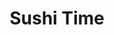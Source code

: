 ---
layout: place
title: "Sushi Time"
permalink: /idaho/idaho-falls/sushi-time.html
stateAbbr: ID
stateName: Idaho
cityName: Idaho Falls
place_id: ChIJS_9RSyNfVFMR1Y7c8nuW4sI
photos:
  - name: >-
      places/ChIJS_9RSyNfVFMR1Y7c8nuW4sI/photos/AeeoHcJLA2twYIjHv4t0f0q76DzdElhTnhY9vjUgzzPzXoKPA-cLtdVMSGCDAUdiCGgTbRo5sUVAt2BejATqL59zdP94Iq4cMRoQ3Q_qv1nlhIRY760LmwsswWQO3ZnAC36X91RJJD7IlXgSqi0zkMUuLj2cvU3NwRo3Suj07ym6y7iA2OEbxw1rJMCGApjH8tDNJHPmNXbKvvpfIIfD1kNUVlN9w7r70NOTcRvIFFR5ooQBpINXEWjWwzqp2Nf7IeYYbCMp6hnRJQa2mUF1yFvOAxbMszGzKpEExH1cZlaxMd-Ibg
    widthPx: 1000
    heightPx: 1500
    authorAttributions:
      - displayName: Sushi Time
        uri: https://maps.google.com/maps/contrib/103134710949919135454
        photoUri: >-
          https://lh3.googleusercontent.com/a-/ALV-UjV1tQOxWrbce1HayvhOGoUuhXLYB8MCat5C2iEsP3xr5N4J5gQ=s100-p-k-no-mo
    flagContentUri: >-
      https://www.google.com/local/imagery/report/?cb_client=maps_api_places.places_api&image_key=!1e10!2sAF1QipPFH5BbpOgiwdZHa6EwOwks-fDV9t5qSeUpH6LM&hl=en-US
    googleMapsUri: >-
      https://www.google.com/maps/place//data=!3m4!1e2!3m2!1sAF1QipPFH5BbpOgiwdZHa6EwOwks-fDV9t5qSeUpH6LM!2e10!4m2!3m1!1s0x53545f234b51ff4b:0xc2e2967bf2dc8ed5
  - name: >-
      places/ChIJS_9RSyNfVFMR1Y7c8nuW4sI/photos/AeeoHcKBj0KdFtD5f-LIAgzvT4NiFXJBHikC4XQP2Oy_62dUZj3w1V7dv4E0Q3D8Y1u92u5bTd1AqbLo0fN51VE0NLpXeT1aSIoIEW0O_DDZ3eN5qZY24-Lm51AFf_b_1utHmG60zcofpCYRnNqAJhGRaPEsk7oS6vfGASV8fHkhEQi3Bmg-XXO6YlsllMFRxUg1dDBoJgjgemDk6lP0ZnlTZoO019GBtZpNkjehlGB0iK98ePVGHChwqllC9rBfM9NVZ1vNNy6NMrlSua7EMfWXANlNqRK1lr4_Drmdi9Jbcm6R6Q
    widthPx: 1080
    heightPx: 607
    authorAttributions:
      - displayName: Sushi Time
        uri: https://maps.google.com/maps/contrib/103134710949919135454
        photoUri: >-
          https://lh3.googleusercontent.com/a-/ALV-UjV1tQOxWrbce1HayvhOGoUuhXLYB8MCat5C2iEsP3xr5N4J5gQ=s100-p-k-no-mo
    flagContentUri: >-
      https://www.google.com/local/imagery/report/?cb_client=maps_api_places.places_api&image_key=!1e10!2sAF1QipNoGdQTOQOc-tNxibIFXtdDRGqR2BeOt_r808J7&hl=en-US
    googleMapsUri: >-
      https://www.google.com/maps/place//data=!3m4!1e2!3m2!1sAF1QipNoGdQTOQOc-tNxibIFXtdDRGqR2BeOt_r808J7!2e10!4m2!3m1!1s0x53545f234b51ff4b:0xc2e2967bf2dc8ed5
  - name: >-
      places/ChIJS_9RSyNfVFMR1Y7c8nuW4sI/photos/AeeoHcKgFmWgNV3njzarEeYi5-q86kF89FHpzKLH1dE7wwJLz74Q0b_-teY41N0cuKuWAlhcAeiiTMOKAQRo1GglwuzkU1A7Bd3dGhL74xHGXgBy9HGmL3-AxR3M-quwIGdMBZRGdiQH0LLdz2XD2lkw5VMp9AG3ptzgUfTgGj0XXW6cB7jKXzBqAq8vsOUot0Vr2F6GkuFXE7-GohLpeh5jJvho2dHRB3ytnT09TavoEKWIt6FuXN8AiKYoYAMbZSoWpUk_ULXsGChpRWnw9q0jd9oatkEZM6zsMf8J8QryxMCK4i1DX9OtPmKcMP9-Hbm7BoAJmTAlzRUmWM6l2MLHGt6Eg2HLLgdWjgHHzGO6oQK1WD8SC-_k-l9svVwDoS9UzuPexGCQmIn8bO61APFbvzFDfWkNJ6wy3y7fp9rQbHoDSAOA
    widthPx: 4000
    heightPx: 2252
    authorAttributions:
      - displayName: Inigo Montoya
        uri: https://maps.google.com/maps/contrib/116458190857233099256
        photoUri: >-
          https://lh3.googleusercontent.com/a-/ALV-UjXbQg4REzhtr0isrJCQblY_qpvBYQauh4vkNsFSlDItY2kraRJ50A=s100-p-k-no-mo
    flagContentUri: >-
      https://www.google.com/local/imagery/report/?cb_client=maps_api_places.places_api&image_key=!1e10!2sCIHM0ogKEICAgICXtauAtAE&hl=en-US
    googleMapsUri: >-
      https://www.google.com/maps/place//data=!3m4!1e2!3m2!1sCIHM0ogKEICAgICXtauAtAE!2e10!4m2!3m1!1s0x53545f234b51ff4b:0xc2e2967bf2dc8ed5
  - name: >-
      places/ChIJS_9RSyNfVFMR1Y7c8nuW4sI/photos/AeeoHcJXbVmF_hDrJit6f0EEbSdNSE-LzfrMLZauKYLyHRJZndpkLPNXqV-PQmsJwe-bQZdbs_mJe5XqKJ_YTko4liwtMhr8O9E0IAenNEiSvBRS5Q1tkLLY_Cp46DZunSYL6eaDmMDRIHyEEGh8hNpy-bayAnuxHwPDEpNnL7MidjIcuSJ2BvDezWt5lQJdJ49LXsV05zQMuwLNa1YgDeccHkzlPFOmQS0UYiZp0mQWceC9JMhQOfvlkRW8uJclVK4iIPzaZzjxMMnl0uWwMLkrBTuY7g_PE57hOzkYusQfvhD3P35kxDE813ZHyRHeoj88VCLSZ3VoXsWFTobt5us3bziYaggw03PGuNwoDzAc0zd6uM4q2nsEIA9YLlixFf2ijJRdOfBV8zeSKnyJWzLpzGkKw5_DS3lUmR_nWfPu8lTOombq
    widthPx: 4000
    heightPx: 2252
    authorAttributions:
      - displayName: Cynthia Peel
        uri: https://maps.google.com/maps/contrib/118361103789378456259
        photoUri: >-
          https://lh3.googleusercontent.com/a-/ALV-UjVkBth-sBxpq6Cyl3CbmIlC7V_01rgtsMJU1wI2EwkNXJ3o6Vg=s100-p-k-no-mo
    flagContentUri: >-
      https://www.google.com/local/imagery/report/?cb_client=maps_api_places.places_api&image_key=!1e10!2sCIHM0ogKEICAgIDrmNa0tgE&hl=en-US
    googleMapsUri: >-
      https://www.google.com/maps/place//data=!3m4!1e2!3m2!1sCIHM0ogKEICAgIDrmNa0tgE!2e10!4m2!3m1!1s0x53545f234b51ff4b:0xc2e2967bf2dc8ed5
  - name: >-
      places/ChIJS_9RSyNfVFMR1Y7c8nuW4sI/photos/AeeoHcJKdF4cl9QY-76y40Cp5un-dmf7ty2of2OEJoZvoBtkYBYk4sWKpj549d64emTbDQs4HECJn0TcygCgSAmxdr6T-AmKjDi5bXOYPUxAFrxLmfSJUJfSzAxgIDvMrfQ3ECV6rvOj3WfFxDO98QwSpjM_4H32c-DajDurkfc36XYascFon27x1JMov4HSq_HlayOvxIB4O3FSe0I3TQt-oRtHBxx1mVUsvElbDIDPxXiOb7K4-280RSKt7XTF7PeMQ0YjZ83Z03f19iwuWr0t6pzYo8n40VdBX73uhheab1uzpr5xLEG--HNsaff4umhwb03MrE1RmhM63IbVdQO8BNq8mXcjtkQg05poYFVn2-MvIoYDn4nWRmsmsNKshu2ujlt7Whj7-Dt61UNk-zY_bLfIK5VCCX762BEO5isyk5U
    widthPx: 4000
    heightPx: 2252
    authorAttributions:
      - displayName: Cynthia Peel
        uri: https://maps.google.com/maps/contrib/118361103789378456259
        photoUri: >-
          https://lh3.googleusercontent.com/a-/ALV-UjVkBth-sBxpq6Cyl3CbmIlC7V_01rgtsMJU1wI2EwkNXJ3o6Vg=s100-p-k-no-mo
    flagContentUri: >-
      https://www.google.com/local/imagery/report/?cb_client=maps_api_places.places_api&image_key=!1e10!2sCIHM0ogKEICAgIDrmNa0Vg&hl=en-US
    googleMapsUri: >-
      https://www.google.com/maps/place//data=!3m4!1e2!3m2!1sCIHM0ogKEICAgIDrmNa0Vg!2e10!4m2!3m1!1s0x53545f234b51ff4b:0xc2e2967bf2dc8ed5
  - name: >-
      places/ChIJS_9RSyNfVFMR1Y7c8nuW4sI/photos/AeeoHcIS-oiKvK07iHJ85dPENvq3M0AgSTXnzpanRoWaIcr44X2k4Ff4vAfgFsPIlZJYu3wjoExawrqwTR5v5ACpMvpuFjYb91AhNNgVju1FhVnKLl5qZCtm-pBJYOFH_8ixqydN4rN7BUUbxgwyDLIpk3H47z6NXCCgIhPEIWcJ-TqBI-dBFw8xNUKtB43Qxd4KVJkSU96dhst11R1aQWzFcadUKfHcgR8tov-LvQaVRXBd-R2T120e-0Q6uEtilM1mL5e4_XI3ZV-SqvxRcSBfeESkbVGS_6_PaO0wiOzpnWR8Cxgu6WQoFWP7cf4K1OtNFThhBGi_5HLJgfKOazFFFR5rs5sZXevC3seKEiVjLfcyucmqaE3NO0lrL9caSGIfS58vJRtwV6WzkQ6UC83slauc9REtIeZTBhWPvqTCS_m_KKo
    widthPx: 2268
    heightPx: 4032
    authorAttributions:
      - displayName: Jared Weggeland
        uri: https://maps.google.com/maps/contrib/117497012137089750463
        photoUri: >-
          https://lh3.googleusercontent.com/a-/ALV-UjXDbAUPEec-Uc1hau7bmc0bAfbu4rN_iqCewTF-5XEri64mjJOSBQ=s100-p-k-no-mo
    flagContentUri: >-
      https://www.google.com/local/imagery/report/?cb_client=maps_api_places.places_api&image_key=!1e10!2sCIHM0ogKEICAgICh38Ho3QE&hl=en-US
    googleMapsUri: >-
      https://www.google.com/maps/place//data=!3m4!1e2!3m2!1sCIHM0ogKEICAgICh38Ho3QE!2e10!4m2!3m1!1s0x53545f234b51ff4b:0xc2e2967bf2dc8ed5
  - name: >-
      places/ChIJS_9RSyNfVFMR1Y7c8nuW4sI/photos/AeeoHcKOa9L8f_TY-RZAXbSszpdlF2c9JgcxL088kMn0Sqzjr-kpoOHLbCJiGjYUKY5LKYjoMBHxSXGbOtN_qeGgw7p7isifzi9vsiQvf8gauDX3Rb8DqaJ6x80rlbjxdY3BNuD6TpC1-eXNcXvG1WDx2_SXjqwXwT5ptW3TMMkFxZPs3L_8D88nvnShIUM8shxJP5jLJTlxdEKHL9IlX_0x_ZeG3y3RpVMpWhLH0IMCFE5o8ZhxZcRB2SwmLLjLyKIVLq2WjTnn3lnhDY6AxDWs9suIWXlv_lMnoJUpxWxLuhYvR_-J21b6mA2-LDHPLs0Hp14ex3ho56UKLQ70glcYyYlRgiZssJpY34W8o5BnQZaGl-QEphFETQukxIehWTQMbOmVs07x7j4kAWiyXRHo7AY60eDvY3sHaznFGtKKsJBjSBw
    widthPx: 3024
    heightPx: 4032
    authorAttributions:
      - displayName: Angelica Jones Nieto
        uri: https://maps.google.com/maps/contrib/107345182888560761135
        photoUri: >-
          https://lh3.googleusercontent.com/a-/ALV-UjUIR-YJKcivevEw4R5AQF9ymXZb_3yLGjzMbwgo2Tpt43NFUdvA=s100-p-k-no-mo
    flagContentUri: >-
      https://www.google.com/local/imagery/report/?cb_client=maps_api_places.places_api&image_key=!1e10!2sCIHM0ogKEICAgIC7tNOp4gE&hl=en-US
    googleMapsUri: >-
      https://www.google.com/maps/place//data=!3m4!1e2!3m2!1sCIHM0ogKEICAgIC7tNOp4gE!2e10!4m2!3m1!1s0x53545f234b51ff4b:0xc2e2967bf2dc8ed5
  - name: >-
      places/ChIJS_9RSyNfVFMR1Y7c8nuW4sI/photos/AeeoHcLMCLhcIgHcYUgceVU94RLF2Lrr-y-tthuId-JIx7E4jCKexubIwlqEK6EVdo4Z9x_XgJWIkUYwR62X6nH604c8RbT_pzyyV4HI6yF0b6MD68HrtXWRR-kA0Hf2HxZ7XDoQUvqXiKteOqjVtH7REYul5kcQrVirMgbDb4PVBAkAUFwstlsfaxPFSeVi39Cacuw0p-beBLaY5rD0G28_fshtkNnDv1k2Zsg6NUDNSpu1W5UnrkqpkGHZTFUI5Xyr7VGrbbol2E6BQAbjjMqV5j7VqxjqlMxreBPbrys8o_3NtPp2wo5Do0CZBCXbzzhHfO90AWR3Ls9xRP1yCW0RHzlqIcNvG5OhTXQ6Hmh9rMM74PGl2gRs6otVlvUkFgh1J7Xov9Lu00TF0Fq1R-WP0C_sw5Y_TsD34sF_XD-c2g25OTE
    widthPx: 4032
    heightPx: 3024
    authorAttributions:
      - displayName: Lacey Ashley
        uri: https://maps.google.com/maps/contrib/111554818757120919441
        photoUri: >-
          https://lh3.googleusercontent.com/a-/ALV-UjWb_vG6XS-19uH-rWvwpt2wWgnC-BspHV-o3Pp21aERDiaTkEiCJQ=s100-p-k-no-mo
    flagContentUri: >-
      https://www.google.com/local/imagery/report/?cb_client=maps_api_places.places_api&image_key=!1e10!2sCIHM0ogKEICAgICfnNWa8wE&hl=en-US
    googleMapsUri: >-
      https://www.google.com/maps/place//data=!3m4!1e2!3m2!1sCIHM0ogKEICAgICfnNWa8wE!2e10!4m2!3m1!1s0x53545f234b51ff4b:0xc2e2967bf2dc8ed5
  - name: >-
      places/ChIJS_9RSyNfVFMR1Y7c8nuW4sI/photos/AeeoHcJxu0R0Pc9mv5fPmrP728YUfKj4cN0CDdBSkq38qk-OfKQuqWmKpvQXzhWX7sxouqk2DY-RmNtX0DvNviit1p1GO8GUkKSh0PJtGqwQ22oTCAAdBKhwYi3hGbz4AtByAY0rncfA9eGnmu89l8kSKxP_AbpvY73kl1aE0mRwJ46N4_nTOD3zvs6NgHA7qT92db6C_fGScKuYt89xouYi_T6cMSnCRdJNOEaGgiNNiDO7hz5-wilFEnWMJfvGplhBnHbGjv9JfuDhN8M8znz4HaUtVzMn34T4Qaek4oYnI8AZBUUzxojhCMOcmzR_h5oobU1aCr8aQsJE7xc7sjpaWf7fbpWZfGoC8MzpMtBnpc5urqOvhgO4DYEEmGgiyL-8P3Pnvr5nH27Oa6N50xUZJ8f_UbfxzrHQs7IRyfM-CGTIKg
    widthPx: 4032
    heightPx: 3024
    authorAttributions:
      - displayName: Shanna Nunez
        uri: https://maps.google.com/maps/contrib/105225359182711028772
        photoUri: >-
          https://lh3.googleusercontent.com/a/ACg8ocJIkyio-lfcKkUpxuNWeovwSuqNl0Jz6wCu4T3eTXne-jC_pQ=s100-p-k-no-mo
    flagContentUri: >-
      https://www.google.com/local/imagery/report/?cb_client=maps_api_places.places_api&image_key=!1e10!2sCIHM0ogKEICAgIDOmrn-eA&hl=en-US
    googleMapsUri: >-
      https://www.google.com/maps/place//data=!3m4!1e2!3m2!1sCIHM0ogKEICAgIDOmrn-eA!2e10!4m2!3m1!1s0x53545f234b51ff4b:0xc2e2967bf2dc8ed5
  - name: >-
      places/ChIJS_9RSyNfVFMR1Y7c8nuW4sI/photos/AeeoHcJTKX5xekTPsXIzgHm_afiU3MQsRgZmM4sjOAMcL8LdWKx645NA9xrnbi7PtYBleQ963Z0ZvTJM5Ks1hzSLaBVDBlae9yAJXopBArVvq9IC7r72tMz1v-Nb7Anjr3ewkpyFHSYK78HWLSWM2lTQUUKbAg13uxWb_diZuWAZvv41LMswimpiq29TRyvTXTr_jew6YoVSOQrazqbfEvSPHqoqijOZgT3QVvysb-8espiqalVyWjFbFVQW_6wvKXt_9zYtV5T_rU9JeCkb7fY-M58NIVSJugzM87LYpOga10F6swC4LlX0wkvU-X1ls01D-g5SUgJ_K9TgMa3UnZAOhnNKyklhdwbNgdTQ99Aka66mZ2p8DQv37-wxUGYNWJapKAh-cwlhxAdTrrCnaf9LMsw9j-HTdm_B1vfqKdMeg3oR2A
    widthPx: 3088
    heightPx: 3088
    authorAttributions:
      - displayName: Eugene Engmann (Mented Talentosad)
        uri: https://maps.google.com/maps/contrib/117121546422768323765
        photoUri: >-
          https://lh3.googleusercontent.com/a-/ALV-UjWzwnTHp93odXUExkDCS0zibXdQ5Ho3-Br3f84tlB0K4GqU2IY=s100-p-k-no-mo
    flagContentUri: >-
      https://www.google.com/local/imagery/report/?cb_client=maps_api_places.places_api&image_key=!1e10!2sCIHM0ogKEICAgIDakPvPGA&hl=en-US
    googleMapsUri: >-
      https://www.google.com/maps/place//data=!3m4!1e2!3m2!1sCIHM0ogKEICAgIDakPvPGA!2e10!4m2!3m1!1s0x53545f234b51ff4b:0xc2e2967bf2dc8ed5
address: 3448 S 25th E, Idaho Falls, ID 83404, USA
street: 3448 S 25th E
city: Idaho Falls
state: ID
zip: '83404'
country: USA
neighborhood: null
latitude: '43.466708'
longitude: '-111.985047'
accessibility_options:
  wheelchairAccessibleParking: true
  wheelchairAccessibleEntrance: true
  wheelchairAccessibleRestroom: true
  wheelchairAccessibleSeating: true
business_status: OPERATIONAL
name: Sushi Time
google_maps_links:
  directionsUri: >-
    https://www.google.com/maps/dir//''/data=!4m7!4m6!1m1!4e2!1m2!1m1!1s0x53545f234b51ff4b:0xc2e2967bf2dc8ed5!3e0
  placeUri: https://maps.google.com/?cid=14042952047194312405
  writeAReviewUri: >-
    https://www.google.com/maps/place//data=!4m3!3m2!1s0x53545f234b51ff4b:0xc2e2967bf2dc8ed5!12e1
  reviewsUri: >-
    https://www.google.com/maps/place//data=!4m4!3m3!1s0x53545f234b51ff4b:0xc2e2967bf2dc8ed5!9m1!1b1
  photosUri: >-
    https://www.google.com/maps/place//data=!4m3!3m2!1s0x53545f234b51ff4b:0xc2e2967bf2dc8ed5!10e5
primary_type: Japanese Restaurant
opening_hours:
  regular: null
  current: null
secondary_opening_hours:
  regular:
    weekdayDescriptions: null
    type: null
  current:
    weekdayDescriptions: null
    type: null
phone: (208) 529-8463
price_level: PRICE_LEVEL_MODERATE
price_range: $20 &ndash; $30
rating: '4.0'
rating_count: 933
website: https://www.sushitimeidaho.com/
description: null
reviews: null
parking_options: null
payment_options: null
allow_dogs: null
curbside_pickup: null
delivery: null
dine_in: null
good_for_children: null
good_for_groups: null
good_for_sports: null
live_music: null
menu_for_children: null
outdoor_seating: null
reservable: null
restroom: null
serves_beer: null
serves_breakfast: null
serves_brunch: null
serves_cocktails: null
serves_coffee: null
serves_dinner: null
serves_dessert: null
serves_lunch: null
serves_vegetarian_food: null
serves_wine: null
takeout: null

---